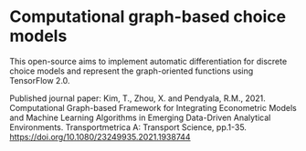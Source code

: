 # Computational graph-based choice models

This open-source aims to implement automatic differentiation for discrete choice models and represent the graph-oriented functions using TensorFlow 2.0.

Published journal paper: Kim, T., Zhou, X. and Pendyala, R.M., 2021. Computational Graph-based Framework for Integrating Econometric Models and Machine Learning Algorithms in Emerging Data-Driven Analytical Environments. Transportmetrica A: Transport Science, pp.1-35. https://doi.org/10.1080/23249935.2021.1938744
